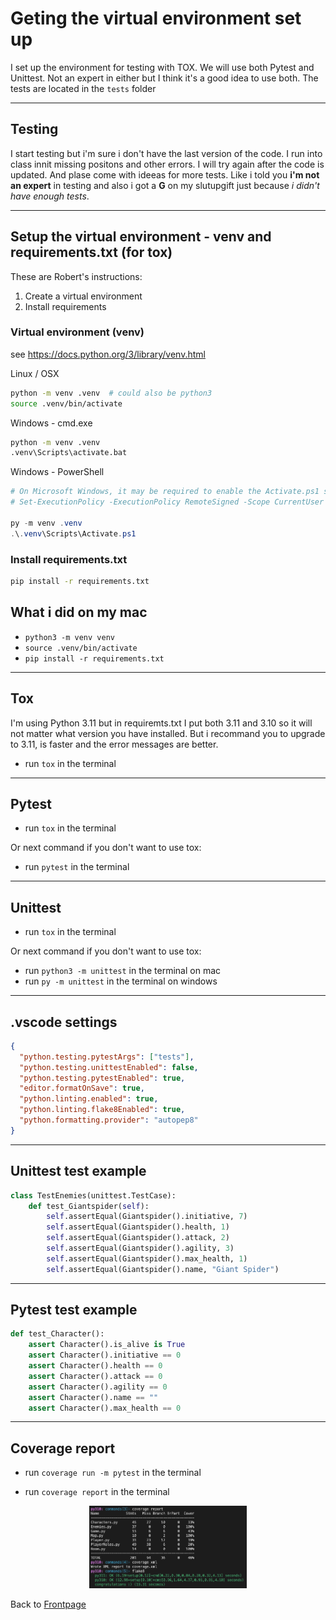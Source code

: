 # Geting the virtual environment set up

I set up the environment for testing with TOX. We will use both Pytest and Unittest. Not an expert in either but I think it's a good idea to use both.
The tests are located in the `tests` folder

---

## Testing

I start testing but i'm sure i don't have the last version of the code. I run into class innit missing positons and other errors. I will try again after the code is updated.
And plase come with ideeas for more tests. Like i told you **i'm not an expert** in testing and also i got a **G** on my slutupgift just because *i didn't have enough tests*.

---

## Setup the virtual environment - venv and requirements.txt (for tox)

These are Robert's instructions:

1. Create a virtual environment
2. Install requirements

### Virtual environment (venv)

see <https://docs.python.org/3/library/venv.html>

Linux / OSX

```sh
python -m venv .venv  # could also be python3
source .venv/bin/activate
```

Windows - cmd.exe

```bat
python -m venv .venv
.venv\Scripts\activate.bat
```

Windows - PowerShell

```PowerShell
# On Microsoft Windows, it may be required to enable the Activate.ps1 script by setting the execution policy for the user. You can do this by issuing the following PowerShell command:
# Set-ExecutionPolicy -ExecutionPolicy RemoteSigned -Scope CurrentUser

py -m venv .venv
.\.venv\Scripts\Activate.ps1

```

### Install requirements.txt

```bat
pip install -r requirements.txt
```

## What i did on my mac

- `python3 -m venv venv`
- `source .venv/bin/activate`
- `pip install -r requirements.txt`

---

## Tox

I'm using Python 3.11 but in requiremts.txt I put both 3.11 and 3.10 so it will not matter what version you have installed.
But i recommand you to upgrade to 3.11, is faster and the error messages are better.

- run `tox` in the terminal

---

## Pytest

- run `tox` in the terminal

Or next command if you don't want to use tox:

- run `pytest` in the terminal

---

## Unittest

- run `tox` in the terminal

Or next command if you don't want to use tox:

- run `python3 -m unittest` in the terminal on mac
- run `py -m unittest` in the terminal on windows

---

## .vscode settings

```json
{
  "python.testing.pytestArgs": ["tests"],
  "python.testing.unittestEnabled": false,
  "python.testing.pytestEnabled": true,
  "editor.formatOnSave": true,
  "python.linting.enabled": true,
  "python.linting.flake8Enabled": true,
  "python.formatting.provider": "autopep8"
}
```

---

## Unittest test example

```python
class TestEnemies(unittest.TestCase):
    def test_Giantspider(self):
        self.assertEqual(Giantspider().initiative, 7)
        self.assertEqual(Giantspider().health, 1)
        self.assertEqual(Giantspider().attack, 2)
        self.assertEqual(Giantspider().agility, 3)
        self.assertEqual(Giantspider().max_health, 1)
        self.assertEqual(Giantspider().name, "Giant Spider")
```

---

## Pytest test example

```python
def test_Character():
    assert Character().is_alive is True
    assert Character().initiative == 0
    assert Character().health == 0
    assert Character().attack == 0
    assert Character().agility == 0
    assert Character().name == ""
    assert Character().max_health == 0
```

---

## Coverage report

- run `coverage run -m pytest` in the terminal

- run `coverage report` in the terminal

<p align = "center">
<img src="../img/coverage.png" width=50% >


Back to [Frontpage](../README.md)
